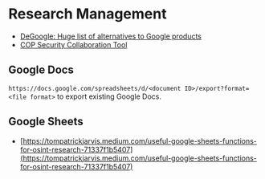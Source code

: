 # Research Management
* [DeGoogle: Huge list of alternatives to Google products](https://github.com/tycrek/degoogle)
* [COP Security Collaboration Tool](https://github.com/psmitty7373/cop)

## Google Docs
`https://docs.google.com/spreadsheets/d/<document ID>/export?format=<file format>` to export existing Google Docs.

## Google Sheets
* [https://tompatrickjarvis.medium.com/useful-google-sheets-functions-for-osint-research-71337f1b5407](https://tompatrickjarvis.medium.com/useful-google-sheets-functions-for-osint-research-71337f1b5407)